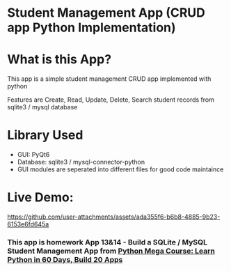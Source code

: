 # Student Management App (CRUD app Python Implementation)

# What is this App?

This app is a simple student management CRUD app implemented with python

Features are Create, Read, Update, Delete, Search student records from sqlite3 / mysql database

# Library Used

* GUI: PyQt6
* Database: sqlite3 / mysql-connector-python
* GUI modules are seperated into different files for good code maintaince

# Live Demo:

https://github.com/user-attachments/assets/ada355f6-b6b8-4885-9b23-6153e6fd645a

### This app is homework App 13&14 - Build a SQLite / MySQL Student Management App from [Python Mega Course: Learn Python in 60 Days, Build 20 Apps](https://www.udemy.com/course/the-python-mega-course/learn/lecture/34604706#overview)


